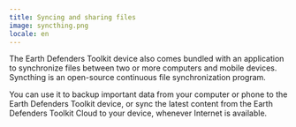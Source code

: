 ```yaml
---
title: Syncing and sharing files
image: syncthing.png
locale: en
---
```


The Earth Defenders Toolkit device also comes bundled with an application to synchronize files between two or more computers and mobile devices. Syncthing is an open-source continuous file synchronization program.

You can use it to backup important data from your computer or phone to the Earth Defenders Toolkit device, or sync the latest content from the <app-button :inline="true" localUrl=":8086/">Earth Defenders Toolkit Cloud</app-button> to your device, whenever Internet is available.

<app-button :color="true" target="_self" link="/apps/syncthing" text="Download Syncthing"></app-button>

<app-button localUrl=":8082" text="Use Syncthing"></app-button>
